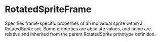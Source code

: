 # RotatedSpriteFrame

Specifies frame-specific properties of an individual sprite within a RotatedSprite set. Some properties are absolute values, and some are relative and inherited from the parent RotatedSprite prototype definition.

